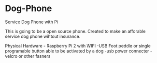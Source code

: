 # Dog-Phone
 Service Dog Phone with Pi

This is going to be a open source phone. Created to make an afforable service dog phone wihtout insurance.

Physical Hardware
    - Raspberry Pi 2 with WIFI 
    -USB Foot peddle or single programable button able to be activated by a dog
    -usb power connecter
    -velcro or other fasners

    